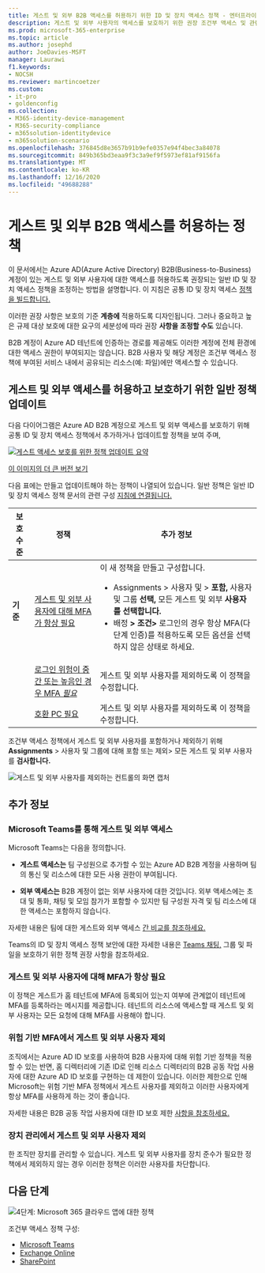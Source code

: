 ```yaml
---
title: 게스트 및 외부 B2B 액세스를 허용하기 위한 ID 및 장치 액세스 정책 - 엔터프라이즈용 Microsoft 365 | Microsoft Docs
description: 게스트 및 외부 사용자의 액세스를 보호하기 위한 권장 조건부 액세스 및 관련 정책에 대해 설명
ms.prod: microsoft-365-enterprise
ms.topic: article
ms.author: josephd
author: JoeDavies-MSFT
manager: Laurawi
f1.keywords:
- NOCSH
ms.reviewer: martincoetzer
ms.custom:
- it-pro
- goldenconfig
ms.collection:
- M365-identity-device-management
- M365-security-compliance
- m365solution-identitydevice
- m365solution-scenario
ms.openlocfilehash: 376845d8e3657b91b9efe0357e94f4bec3a84078
ms.sourcegitcommit: 849b365bd3eaa9f3c3a9ef9f5973ef81af9156fa
ms.translationtype: MT
ms.contentlocale: ko-KR
ms.lasthandoff: 12/16/2020
ms.locfileid: "49688288"
---
```

# <a name="policies-for-allowing-guest-and-external-b2b-access"></a>게스트 및 외부 B2B 액세스를 허용하는 정책

이 문서에서는 Azure AD(Azure Active Directory) B2B(Business-to-Business) 계정이 있는 게스트 및 외부 사용자에 대한 액세스를 허용하도록 권장되는 일반 ID 및 장치 액세스 정책을 조정하는 방법을 설명합니다. 이 지침은 공통 ID 및 장치 액세스 [정책을 빌드합니다.](identity-access-policies.md)

이러한 권장 사항은 보호의 기준 **계층에** 적용하도록 디자인됩니다. 그러나 중요하고 높은 규제 대상 보호에 대한 요구의 세분성에 따라 권장 **사항을** **조정할 수도** 있습니다.

B2B 계정이 Azure AD 테넌트에 인증하는 경로를 제공해도 이러한 계정에 전체 환경에 대한 액세스 권한이 부여되지는 않습니다. B2B 사용자 및 해당 계정은 조건부 액세스 정책에 부여된 서비스 내에서 공유되는 리소스(예: 파일)에만 액세스할 수 있습니다.

## <a name="updating-the-common-policies-to-allow-and-protect-guest-and-external-access"></a>게스트 및 외부 액세스를 허용하고 보호하기 위한 일반 정책 업데이트

다음 다이어그램은 Azure AD B2B 계정으로 게스트 및 외부 액세스를 보호하기 위해 공통 ID 및 장치 액세스 정책에서 추가하거나 업데이트할 정책을 보여 주며,

[![게스트 액세스 보호를 위한 정책 업데이트 요약](../../media/microsoft-365-policies-configurations/identity-access-ruleset-guest.png)](https://github.com/MicrosoftDocs/microsoft-365-docs/raw/public/microsoft-365/media/microsoft-365-policies-configurations/identity-access-ruleset-guest.png)

[이 이미지의 더 큰 버전 보기](https://github.com/MicrosoftDocs/microsoft-365-docs/raw/public/microsoft-365/media/microsoft-365-policies-configurations/identity-access-ruleset-guest.png)

다음 표에는 만들고 업데이트해야 하는 정책이 나열되어 있습니다. 일반 정책은 일반 ID 및 장치 액세스 정책 문서의 관련 구성 [지침에 연결됩니다.](identity-access-policies.md)

|보호 수준|정책|추가 정보|
|---|---|---|
|**기준**|[게스트 및 외부 사용자에 대해 MFA가 항상 필요](identity-access-policies.md#require-mfa-based-on-sign-in-risk)|이 새 정책을 만들고 구성합니다. <ul><li>Assignments > 사용자 및 > **포함,** 사용자 및 그룹 **선택,** 모든 게스트 및 외부 **사용자를 선택합니다.**</li><li>배정 **> 조건>** 로그인의 경우 항상 MFA(다단계 인증)를 적용하도록 모든 옵션을 선택하지 않은 상태로 하세요.</li></ul>|
||[로그인 위험이 중간 또는 높음인 경우 MFA *필요*](identity-access-policies.md#require-mfa-based-on-sign-in-risk)|게스트 및 외부 사용자를 제외하도록 이 정책을 수정합니다.|
||[호환 PC 필요](identity-access-policies.md#require-compliant-pcs-but-not-compliant-phones-and-tablets)|게스트 및 외부 사용자를 제외하도록 이 정책을 수정합니다.|

조건부 액세스 정책에서 게스트 및 외부 사용자를 포함하거나 제외하기 위해 **Assignments** > 사용자 및 그룹에 대해 포함 또는 제외> 모든 게스트 및 외부 사용자를 **검사합니다.**

![게스트 및 외부 사용자를 제외하는 컨트롤의 화면 캡처](../../media/microsoft-365-policies-configurations/identity-access-exclude-guests-ui.png)

## <a name="more-information"></a>추가 정보

### <a name="guest-and-external-access-with-microsoft-teams"></a>Microsoft Teams를 통해 게스트 및 외부 액세스

Microsoft Teams는 다음을 정의합니다.

- **게스트 액세스는** 팀 구성원으로 추가할 수 있는 Azure AD B2B 계정을 사용하며 팀의 통신 및 리소스에 대한 모든 사용 권한이 부여됩니다.

- **외부 액세스는** B2B 계정이 없는 외부 사용자에 대한 것입니다. 외부 액세스에는 초대 및 통화, 채팅 및 모임 참가가 포함할 수 있지만 팀 구성원 자격 및 팀 리소스에 대한 액세스는 포함하지 않습니다.

자세한 내용은 팀에 대한 게스트와 외부 액세스 [간 비교를 참조하세요.](https://docs.microsoft.com/microsoftteams/communicate-with-users-from-other-organizations#compare-external-and-guest-access)

Teams의 ID 및 장치 액세스 정책 보안에 대한 자세한 내용은 [Teams 채팅,](teams-access-policies.md) 그룹 및 파일을 보호하기 위한 정책 권장 사항을 참조하세요.

### <a name="require-mfa-always-for-guest-and-external-users"></a>게스트 및 외부 사용자에 대해 MFA가 항상 필요

이 정책은 게스트가 홈 테넌트에 MFA에 등록되어 있는지 여부에 관계없이 테넌트에 MFA를 등록하라는 메시지를 제공합니다. 테넌트의 리소스에 액세스할 때 게스트 및 외부 사용자는 모든 요청에 대해 MFA를 사용해야 합니다.

### <a name="excluding-guest-and-external-users-from-risk-based-mfa"></a>위험 기반 MFA에서 게스트 및 외부 사용자 제외

조직에서는 Azure AD ID 보호를 사용하여 B2B 사용자에 대해 위험 기반 정책을 적용할 수 있는 반면, 홈 디렉터리에 기존 ID로 인해 리소스 디렉터리의 B2B 공동 작업 사용자에 대한 Azure AD ID 보호를 구현하는 데 제한이 있습니다. 이러한 제한으로 인해 Microsoft는 위험 기반 MFA 정책에서 게스트 사용자를 제외하고 이러한 사용자에게 항상 MFA를 사용하게 하는 것이 좋습니다.

자세한 내용은 B2B 공동 작업 사용자에 대한 ID 보호 제한 [사항을 참조하세요.](https://docs.microsoft.com/azure/active-directory/identity-protection/concept-identity-protection-b2b#limitations-of-identity-protection-for-b2b-collaboration-users)

### <a name="excluding-guest-and-external-users-from-device-management"></a>장치 관리에서 게스트 및 외부 사용자 제외

한 조직만 장치를 관리할 수 있습니다. 게스트 및 외부 사용자를 장치 준수가 필요한 정책에서 제외하지 않는 경우 이러한 정책은 이러한 사용자를 차단합니다.

## <a name="next-step"></a>다음 단계

![4단계: Microsoft 365 클라우드 앱에 대한 정책](../../media/microsoft-365-policies-configurations/identity-device-access-steps-next-step-4.png)

조건부 액세스 정책 구성:

- [Microsoft Teams](teams-access-policies.md)
- [Exchange Online](secure-email-recommended-policies.md)
- [SharePoint](sharepoint-file-access-policies.md)
